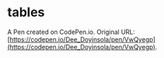 # tables

A Pen created on CodePen.io. Original URL: [https://codepen.io/Dee_Doyinsola/pen/VwQyegp](https://codepen.io/Dee_Doyinsola/pen/VwQyegp).

